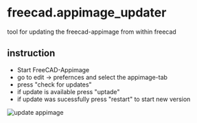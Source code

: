 # freecad.appimage_updater
tool for updating the freecad-appimage from within freecad

## instruction

- Start FreeCAD-Appimage
- go to edit -> prefernces and select the appimage-tab
- press "check for updates"
- if update is available press "uptade"
- if update was sucessfully press "restart" to start new version

![update appimage](gifs/update_appimage.gif)
